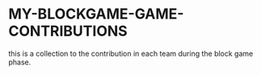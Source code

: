 # MY-BLOCKGAME-GAME-CONTRIBUTIONS
this is a collection to the contribution in each team during the block game phase.
